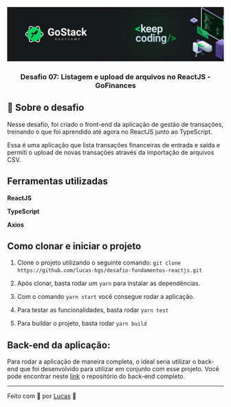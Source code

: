 <img alt="GoStack" src="/src/assets/desafio.png" />

<h3 align="center">
  Desafio 07: Listagem e upload de arquivos no ReactJS - GoFinances
</h3>

## :rocket: Sobre o desafio

Nesse desafio, foi criado o front-end da aplicação de gestão de transações, treinando o que foi aprendido até agora no ReactJS junto ao TypeScript.

Essa é uma aplicação que lista transações financeiras de entrada e saída e permiti o upload de novas transações através da importação de arquivos CSV.

## Ferramentas utilizadas

**ReactJS**

**TypeScript**

**Axios**

## Como clonar e iniciar o projeto

1. Clone o projeto utilizando o seguinte comando: ```git clone https://github.com/lucas-hgs/desafio-fundamentos-reactjs.git```

2. Após clonar, basta rodar um ```yarn``` para instalar as dependências.

3. Com o comando ```yarn start``` você consegue rodar a aplicação.

4. Para testar as funcionalidades, basta rodar ```yarn test```

5. Para buildar o projeto, basta rodar ```yarn build```

## Back-end da aplicação:

Para rodar a aplicação de maneira completa, o ideal seria utilizar o back-end que foi desenvolvido para utilizar em conjunto com esse projeto. Você pode encontrar neste [link](https://github.com/lucas-hgs/desafio-database-upload) o repositório do back-end completo.

---

Feito com 💜 por [Lucas](https://www.linkedin.com/in/lucas-hgs/) :wave:
